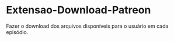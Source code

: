 # Extensao-Download-Patreon
Fazer o download dos arquivos disponíveis para o usuário em cada episódio.
